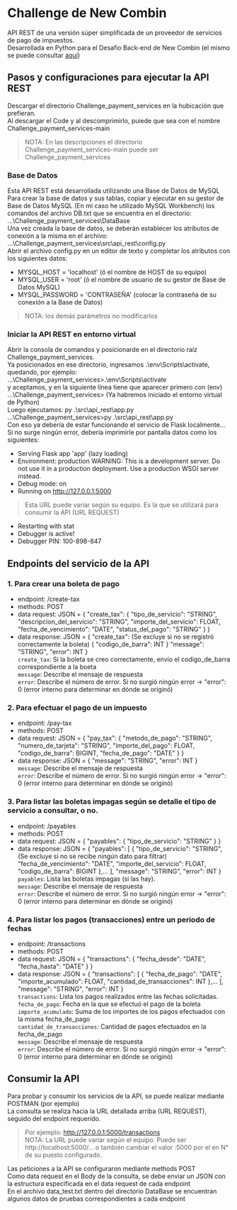 # Challenge de New Combin
API REST de una versión súper simplificada de un proveedor de servicios de pago de impuestos.<br>
Desarrollada en Python para el Desafio Back-end de New Combin (el mismo se puede consultar <a href="https://github.com/newcombin/devskillsback">aquí</a>)

## Pasos y configuraciones para ejecutar la API REST
Descargar el directorio Challenge_payment_services en la hubicación que prefieran.<br>
Al descargar el Code y al descomprimirlo, puiede que sea con el nombre Challenge_payment_services-main<br>
> NOTA: En las descripciones el directorio Challenge_payment_services-main puede ser Challenge_payment_services

### Base de Datos
Esta API REST está desarrollada utilizando una Base de Datos de MySQL<br>
Para crear la  base de datos y sus tablas, copiar y ejecutar en su gestor de Base de Datos MySQL (En mi caso he utilizado MySQL Workbench) los comandos del archivo DB.txt que se encuentra en el directorio: ...\Challenge_payment_services\DataBase <br>
Una vez creada la base de datos, se deberán establecer los atributos de conexión a la misma en el archivo:  ...\Challenge_payment_services\src\api_rest\config.py<br>
Abrir el archivo config.py en un editor de texto y completar los atributos con los siguientes datos:<br>
   * MYSQL_HOST = 'localhost' (ó el nombre de HOST de su equipo)
   * MYSQL_USER = 'root'  (ó el nombre de usuario de su gestor de Base de Datos MySQL)
   * MYSQL_PASSWORD = 'CONTRASEÑA' (colocar la contraseña de su conexión a la Base de Datos)

> NOTA: los demás parámetros no modificarlos

### Iniciar la API REST en entorno virtual
Abrir la consola de comandos y posicionarde en el directorio raíz Challenge_payment_services.<br>
Ya posicionados en ese directorio, ingresamos .\env\Scripts\activate, quedando, por ejemplo:<br>
...\Challenge_payment_services>.\env\Scripts\activate<br>
y aceptamos, y en la siguiente línea tiene que aparecer primero con (env) ...\Challenge_payment_services> (Ya habremos iniciado el entorno virtual de Python)<br>
Luego ejecutamos: py .\src\api_rest\app.py<br>
...\Challenge_payment_services>py .\src\api_rest\app.py<br>
Con eso ya debería de estar funcionando el servicio de Flask localmente...<br>
Si no surge ningún error, debería imprimirle por pantalla datos como los siguientes:<br>
 * Serving Flask app 'app' (lazy loading)
 * Environment: production
   WARNING: This is a development server. Do not use it in a production deployment.
   Use a production WSGI server instead.
 * Debug mode: on
 * Running on http://127.0.0.1:5000 
> Esta URL puede variar según su equipo. Es la que se utilizará para consumir la API (URL REQUEST)
 * Restarting with stat
 * Debugger is active!
 * Debugger PIN: 100-898-847


## Endpoints del servicio de la API
### 1. Para crear una boleta de pago
 * endpoint: /create-tax
 * methods: POST
 * data request: JSON = {
                            "create_tax":
                            {
                                "tipo_de_servicio": "STRING",
                                "descripcion_del_servicio": "STRING",
                                "importe_del_servicio": FLOAT,
                                "fecha_de_vencimiento": "DATE",
                                "status_del_pago": "STRING"
                            }
                        }
 * data response: JSON = {
                                                "create_tax":   (Se excluye si no se registró correctamente la boleta)
                                                {
                                                    "codigo_de_barra": INT
                                                }
                                                "message": "STRING",
                                                "error": INT
                                            }<br>
`create_tax`: Si la boleta se creo correctamente, envío el codigo_de_barra correspondiente a la boeta<br>
`message`: Describe el mensaje de respuesta<br>
`error`: Describe el número de error. Si no surgió ningún error -> "error": 0 (error interno para determinar en dónde se originó)<br>

### 2. Para efectuar el pago de un impuesto
 * endpoint: /pay-tax
 * methods: POST
 * data request: JSON = {
                            "pay_tax":
                            {
                                "metodo_de_pago": "STRING",
                                "numero_de_tarjeta": "STRING",
                                "importe_del_pago": FLOAT,
                                "codigo_de_barra": BIGINT,
                                "fecha_de_pago": "DATE"
                            }
                        }
 * data response: JSON = {
                                                "message": "STRING",
                                                "error": INT
                                            }<br>
`message`: Describe el mensaje de respuesta<br>
`error`: Describe el número de error. Si no surgió ningún error -> "error": 0 (error interno para determinar en dónde se originó)<br>

### 3. Para listar las boletas impagas según se detalle el tipo de servicio a consultar, o no.
 * endpoint: /payables
 * methods: POST
 * data request: JSON = {
                            "payables":
                            {
                                "tipo_de_servicio": "STRING"
                            }
                        }
 * data response: JSON = {
                                                "payables":
                                                [
                                                    {
                                                        "tipo_de_servicio": "STRING", (Se excluye si no se recibe ningún dato para filtrar)
                                                        "fecha_de_vencimiento": "DATE",
                                                        "importe_del_servicio": FLOAT,
                                                        "codigo_de_barra": BIGINT
                                                    },...
                                                ],
                                                "message": "STRING",
                                                "error": INT
                                            }<br>
`payables`: Lista las boletas impagas (si las hay).<br>
`message`: Describe el mensaje de respuesta<br>
`error`: Describe el número de error. Si no surgió ningún error -> "error": 0 (error interno para determinar en dónde se originó)<br>

### 4. Para listar los pagos (transacciones) entre un periodo de fechas
 * endpoint: /transactions
 * methods: POST
 * data request: JSON = {
                            "transactions":
                            {
                                "fecha_desde": "DATE",
                                "fecha_hasta": "DATE"
                            }
                        }
 * data response: JSON = {
                                                "transactions":
                                                [
                                                    {
                                                        "fecha_de_pago": "DATE",
                                                        "importe_acumulado": FLOAT,
                                                        "cantidad_de_transacciones": INT
                                                    },...
                                                ],
                                                "message": "STRING",
                                                "error": INT
                                            }<br>
`transactions`: Lista los pagos realizados entre las fechas solicitadas.<br>
                `fecha_de_pago`: Fecha en la que se efectuó el pago de la boleta<br>
                `importe_acumulado`: Suma de los importes de los pagos efectuados con la misma fecha_de_pago<br>
                `cantidad_de_transacciones`: Cantidad de pagos efectuados en la fecha_de_pago<br>
`message`: Describe el mensaje de respuesta<br>
`error`: Describe el número de error. Si no surgió ningún error -> "error": 0 (error interno para determinar en dónde se originó)<br>

## Consumir la API
Para probar y consumir los servicios de la API, se puede realizar mediante POSTMAN (por ejemplo)<br>
La consulta se realiza hacia la URL detallada arriba (URL REQUEST), seguido del endpoint requerido.<br>
> Por ejemplo: http://127.0.0.1:5000/transactions<br>
> NOTA: La URL puede variar según el equipo. Puede ser http://localhost:5000/... o también cambiar el valor :5000 por el en N° de su puesto configurado.

Las peticiones a la API se configuraron mediante methods POST<br>
Como data request en el Body de la consulta, se debe enviar un JSON con la estructura especificada en el data request de cada endpoint<br>
En el archivo data_test.txt dentro del directorio DataBase se encuentran algunos datos de pruebas correspondientes a cada endpoint

